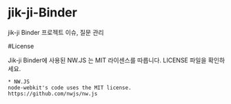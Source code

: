 # jik-ji-Binder
jik-ji Binder 프로젝트 이슈, 질문 관리

#License

Jik-ji Binder에 사용된 NW.JS 는 MIT 라이센스를 따릅니다.
LICENSE 파일을 확인하세요.
```
* NW.JS
node-webkit's code uses the MIT license.
https://github.com/nwjs/nw.js
```
